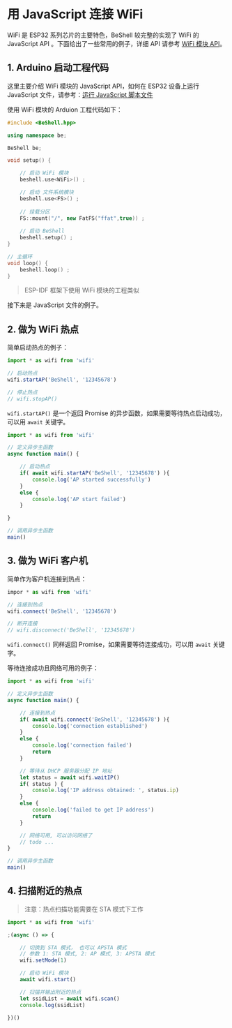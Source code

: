 # 用 JavaScript 连接 WiFi

WiFi 是 ESP32 系列芯片的主要特色，BeShell 较完整的实现了 WiFi 的 JavaScript API 。下面给出了一些常用的例子，详细 API 请参考 [WiFi 模块 API](../api/wifi)。

## 1. Arduino 启动工程代码

这里主要介绍 WiFi 模块的 JavaScript API，如何在 ESP32 设备上运行 JavaScript 文件，请参考：[运行 JavaScript 脚本文件](run-js-script.html)

使用 WiFi 模块的 Arduion 工程代码如下：

```cpp
#include <BeShell.hpp>

using namespace be;

BeShell be;

void setup() {

    // 启动 WiFi 模块
    beshell.use<WiFi>() ;

    // 启动 文件系统模块
    beshell.use<FS>() ;
    
    // 挂载分区
    FS::mount("/", new FatFS("ffat",true)) ;
    
    // 启动 BeShell
    beshell.setup() ;
}

// 主循环
void loop() {
    beshell.loop() ;
}

```

> ESP-IDF 框架下使用 WiFi 模块的工程类似

接下来是 JavaScript 文件的例子。

## 2. 做为 WiFi 热点

简单启动热点的例子：

```javascript
import * as wifi from 'wifi'

// 启动热点
wifi.startAP('BeShell', '12345678')

// 停止热点
// wifi.stopAP()

```

`wifi.startAP()` 是一个返回 Promise 的异步函数，如果需要等待热点启动成功，可以用 `await` 关键字。

```javascript
import * as wifi from 'wifi'

// 定义异步主函数
async function main() {

    // 启动热点
    if( await wifi.startAP('BeShell', '12345678') ){
        console.log('AP started successfully')
    }
    else {
        console.log('AP start failed')
    }

}

// 调用异步主函数
main()

```


## 3. 做为 WiFi 客户机

简单作为客户机连接到热点：

```javascript
impor * as wifi from 'wifi'

// 连接到热点
wifi.connect('BeShell', '12345678')

// 断开连接
// wifi.disconnect('BeShell', '12345678')

```

`wifi.connect()` 同样返回 Promise，如果需要等待连接成功，可以用 `await` 关键字。

等待连接成功且网络可用的例子：

```javascript
import * as wifi from 'wifi'

// 定义异步主函数
async function main() {

    // 连接到热点
    if( await wifi.connect('BeShell', '12345678') ){
        console.log('connection established')
    }
    else {
        console.log('connection failed')
        return
    }

    // 等待从 DHCP 服务器分配 IP 地址
    let status = await wifi.waitIP()
    if( status ) {
        console.log('IP address obtained: ', status.ip)
    }
    else {
        console.log('failed to get IP address')
        return
    }

    // 网络可用, 可以访问网络了
    // todo ...
}

// 调用异步主函数
main()
```


## 4. 扫描附近的热点

> 注意：热点扫描功能需要在 STA 模式下工作


```javascript
import * as wifi from 'wifi'

;(async () => {

    // 切换到 STA 模式， 也可以 APSTA 模式
    // 参数 1: STA 模式, 2: AP 模式, 3: APSTA 模式
    wifi.setMode(1)

    // 启动 WiFi 模块
    await wifi.start()

    // 扫描并输出附近的热点
    let ssidList = await wifi.scan()
    console.log(ssidList)

})()

```

